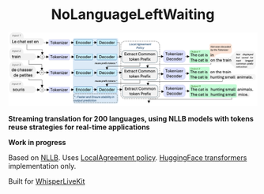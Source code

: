 <h1 align="center">NoLanguageLeftWaiting</h1>

<p align="center">
<img src="architecture_NLLW.png"width="730">
</p>

**Streaming translation for 200 languages, using NLLB models with tokens reuse strategies for real-time applications**

**Work in progress**

Based on [NLLB](https://arxiv.org/abs/2207.04672). Uses [LocalAgreement policy](https://www.isca-archive.org/interspeech_2020/liu20s_interspeech.pdf). [HuggingFace transformers](https://huggingface.co/docs/transformers/model_doc/auto#transformers.AutoModelForSeq2SeqLM) implementation only.

Built for [WhisperLiveKit](https://github.com/QuentinFuxa/WhisperLiveKit)
